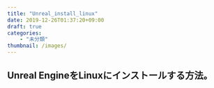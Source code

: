 ```yaml
---
title: "Unreal_install_linux"
date: 2019-12-26T01:37:20+09:00
draft: true
categories:
    - "未分類"
thumbnail: /images/
---
```


## Unreal EngineをLinuxにインストールする方法。
